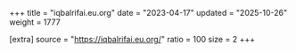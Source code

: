 +++
title = "iqbalrifai.eu.org"
date = "2023-04-17"
updated = "2025-10-26"
weight = 1777

[extra]
source = "https://iqbalrifai.eu.org/"
ratio = 100
size = 2
+++
